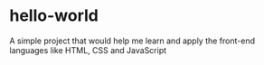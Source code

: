 # hello-world
A simple project that would help me learn and apply the front-end languages like HTML, CSS and JavaScript
